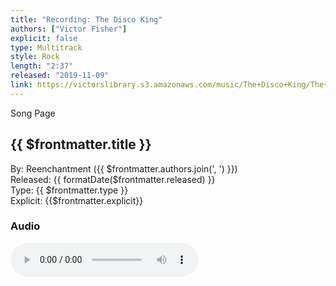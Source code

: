 ```yaml
---
title: "Recording: The Disco King"
authors: ["Victor Fisher"]
explicit: false
type: Multitrack
style: Rock
length: "2:37"
released: "2019-11-09"
link: https://victorslibrary.s3.amazonaws.com/music/The+Disco+King/The+Disco+King.mp3
---
```


<g-link to="/song/the-disco-king">Song Page</g-link>

## {{ $frontmatter.title }}

By: <g-link to="/band/reenchantment">Reenchantment</g-link> ({{ $frontmatter.authors.join(', ') }})  
Released: {{ formatDate($frontmatter.released) }}  
Type: {{ $frontmatter.type }}  
Explicit: {{$frontmatter.explicit}}

### Audio

<audio controls controlsList="nodownload">
  <source :src="$frontmatter.link" type="audio/mpeg">
Your browser does not support the audio element.
</audio>
